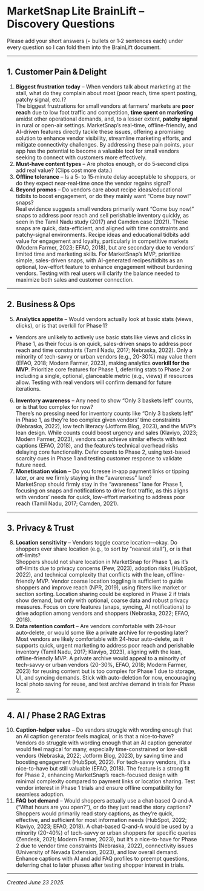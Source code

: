 # MarketSnap Lite BrainLift – Discovery Questions

Please add your short answers (‣ bullets or 1‑2 sentences each) under every question so I can fold them into the BrainLift document.

---

## 1. Customer Pain & Delight  

1. **Biggest frustration today** – When vendors talk about marketing at the stall, what do they complain about most (poor reach, time spent posting, patchy signal, etc.)?  
    The biggest frustrations for small vendors at farmers' markets are **poor reach** due to low foot traffic and competition, **time spent on marketing** amidst other operational demands, and, to a lesser extent, **patchy signal** in rural or open-air settings. MarketSnap’s real-time, offline-friendly, and AI-driven features directly tackle these issues, offering a promising solution to enhance vendor visibility, streamline marketing efforts, and mitigate connectivity challenges. By addressing these pain points, your app has the potential to become a valuable tool for small vendors seeking to connect with customers more effectively.
2. **Must‑have content types** – Are photos enough, or do 5‑second clips add real value? (Clips cost more data.)  
3. **Offline tolerance** – Is a 5‑ to 15‑minute delay acceptable to shoppers, or do they expect near‑real‑time once the vendor regains signal?  
4. **Beyond promos** – Do vendors care about recipe ideas/educational tidbits to boost engagement, or do they mainly want “Come buy now!” snaps?  
    Real evidence suggests small vendors primarily want “Come buy now!” snaps to address poor reach and sell perishable inventory quickly, as seen in the Tamil Nadu study (2017) and Camden case (2021). These snaps are quick, data-efficient, and aligned with time constraints and patchy-signal environments. Recipe ideas and educational tidbits add value for engagement and loyalty, particularly in competitive markets (Modern Farmer, 2023; EFAO, 2018), but are secondary due to vendors’ limited time and marketing skills. For MarketSnap’s MVP, prioritize simple, sales-driven snaps, with AI-generated recipes/tidbits as an optional, low-effort feature to enhance engagement without burdening vendors. Testing with real users will clarify the balance needed to maximize both sales and customer connection.

---

## 2. Business & Ops  

5. **Analytics appetite** – Would vendors actually look at basic stats (views, clicks), or is that overkill for Phase 1?  
-   Vendors are unlikely to actively use basic stats like views and clicks in Phase 1, as their focus is on quick, sales-driven snaps to address poor reach and time constraints (Tamil Nadu, 2017; Nebraska, 2022). Only a minority of tech-savvy or urban vendors (e.g., 20-30%) may value them (EFAO, 2018; Modern Farmer, 2023), making analytics **overkill for the MVP**. Prioritize core features for Phase 1, deferring stats to Phase 2 or including a single, optional, glanceable metric (e.g., views) if resources allow. Testing with real vendors will confirm demand for future iterations.


6. **Inventory awareness** – Any need to show “Only 3 baskets left” counts, or is that too complex for now?  
    There’s no pressing need for inventory counts like “Only 3 baskets left” in Phase 1, as they’re too complex given vendors’ time constraints (Nebraska, 2022), low tech literacy (Jotform Blog, 2023), and the MVP’s lean design. While counts could boost urgency and sales (Klaviyo, 2023; Modern Farmer, 2023), vendors can achieve similar effects with text captions (EFAO, 2018), and the feature’s technical overhead risks delaying core functionality. Defer counts to Phase 2, using text-based scarcity cues in Phase 1 and testing customer response to validate future need.
7. **Monetisation vision** – Do you foresee in‑app payment links or tipping later, or are we firmly staying in the “awareness” lane?  
    MarketSnap should firmly stay in the “awareness” lane for Phase 1, focusing on snaps and notifications to drive foot traffic, as this aligns with vendors’ needs for quick, low-effort marketing to address poor reach (Tamil Nadu, 2017; Camden, 2021).
---

## 3. Privacy & Trust  

8. **Location sensitivity** – Vendors toggle coarse location—okay. Do shoppers ever share location (e.g., to sort by “nearest stall”), or is that off‑limits?  
Shoppers should not share location in MarketSnap for Phase 1, as it’s off-limits due to privacy concerns (Pew, 2023), adoption risks (HubSpot, 2022), and technical complexity that conflicts with the lean, offline-friendly MVP. Vendor coarse location toggling is sufficient to guide shoppers and improve reach (NPR, 2019), using filters like market or section sorting. Location sharing could be explored in Phase 2 if trials show demand, but only with optional, coarse data and robust privacy measures. Focus on core features (snaps, syncing, AI notifications) to drive adoption among vendors and shoppers (Nebraska, 2022; EFAO, 2018).
9. **Data retention comfort** – Are vendors comfortable with 24‑hour auto‑delete, or would some like a private archive for re‑posting later?  
    Most vendors are likely comfortable with 24-hour auto-delete, as it supports quick, urgent marketing to address poor reach and perishable inventory (Tamil Nadu, 2017; Klaviyo, 2023), aligning with the lean, offline-friendly MVP. A private archive would appeal to a minority of tech-savvy or urban vendors (20-30%, EFAO, 2018; Modern Farmer, 2023) for reusing content but is too complex for Phase 1 due to storage, UI, and syncing demands. Stick with auto-deletion for now, encouraging local photo saving for reuse, and test archive demand in trials for Phase 2.

---

## 4. AI / Phase 2 RAG Extras  

10. **Caption‑helper value** – Do vendors struggle with wording enough that an AI caption generator feels magical, or is that a nice‑to‑have?  
    Vendors do struggle with wording enough that an AI caption generator would feel magical for many, especially time-constrained or low-skill vendors (Nebraska, 2022; Jotform Blog, 2023), by saving time and boosting engagement (HubSpot, 2022). For tech-savvy vendors, it’s a nice-to-have but still valuable (EFAO, 2018). The feature is a strong fit for Phase 2, enhancing MarketSnap’s reach-focused design with minimal complexity compared to payment links or location sharing. Test vendor interest in Phase 1 trials and ensure offline compatibility for seamless adoption.
11. **FAQ bot demand** – Would shoppers actually use a chat‑based Q‑and‑A (“What hours are you open?”), or do they just read the story captions?  
    Shoppers would primarily read story captions, as they’re quick, effective, and sufficient for most information needs (HubSpot, 2022; Klaviyo, 2023; EFAO, 2018). A chat-based Q-and-A would be used by a minority (20-40%) of tech-savvy or urban shoppers for specific queries (Zendesk, 2021; Modern Farmer, 2023), but it’s a nice-to-have for Phase 2 due to vendor time constraints (Nebraska, 2022), connectivity issues (University of Nevada Extension, 2023), and low overall demand. Enhance captions with AI and add FAQ profiles to preempt questions, deferring chat to later phases after testing shopper interest in trials.
---

*Created June 23 2025.*
